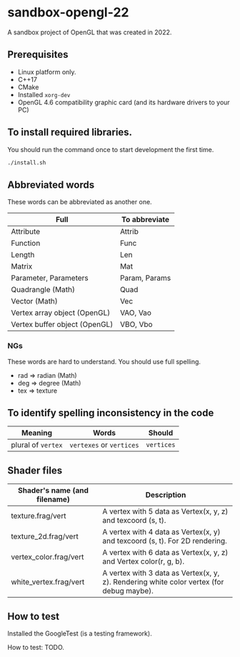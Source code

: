 # sandbox-opengl-22

A sandbox project of OpenGL that was created in 2022.

## Prerequisites

- Linux platform only.
- C++17
- CMake
- Installed `xorg-dev`
- OpenGL 4.6 compatibility graphic card (and its hardware drivers to your PC)

## To install required libraries.

You should run the command once to start development the first time.

```sh
./install.sh
```

## Abbreviated words

These words can be abbreviated as another one.

| Full | To abbreviate |
| --- | --- |
| Attribute | Attrib |
| Function | Func |
| Length | Len |
| Matrix | Mat |
| Parameter, Parameters | Param, Params |
| Quadrangle (Math) | Quad |
| Vector (Math) | Vec |
| Vertex array object (OpenGL) | VAO, Vao |
| Vertex buffer object (OpenGL) | VBO, Vbo |

### NGs

These words are hard to understand. You should use full spelling.

- rad => radian (Math)
- deg => degree (Math)
- tex => texture

## To identify spelling inconsistency in the code

| Meaning | Words | Should |
| --- | --- | --- |
| plural of `vertex` | `vertexes` or `vertices` | `vertices` |

## Shader files

| Shader's name (and filename) | Description |
| --- | --- |
| texture.frag/vert | A vertex with 5 data as Vertex(x, y, z) and texcoord (s, t). |
| texture_2d.frag/vert | A vertex with 4 data as Vertex(x, y) and texcoord (s, t). For 2D rendering. |
| vertex_color.frag/vert | A vertex with 6 data as Vertex(x, y, z) and Vertex color(r, g, b). |
| white_vertex.frag/vert | A vertex with 3 data as Vertex(x, y, z). Rendering white color vertex (for debug maybe). |

## How to test

Installed the GoogleTest (is a testing framework).

How to test: TODO.
